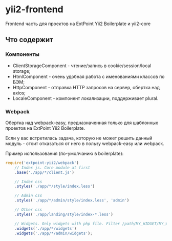 # yii2-frontend
Frontend часть для проектов на ExtPoint Yii2 Boilerplate и yii2-core

## Что содержит

### Компоненты

* ClientStorageComponent - чтение/запись в cookie/session/local storage;
* HtmlComponent - очень удобная работа с именованиями классов по БЭМ;
* HttpComponent - отправка HTTP запросов на сервер, обертка над axios;
* LocaleComponent - компонент локализации, поддерживает plural.

### Webpack

Обертка над webpack-easy, предназначенная только для шаблонных проектов на ExtPoint Yii2 Boilerplate.

Если у вас встретилась задача, которую не может решить данный модуль - стоит отказаться от него в пользу webpack-easy или webpack.

Пример использования (по-умолчанию в boilerplate):

```js
require('extpoint-yii2/webpack')
    // Index js. Core module at first
    .base('./app/*/client.js')

    // Index css
    .styles('./app/*/style/index.less')

    // Admin css
    .styles('./app/*/admin/style/index.less', 'admin')

    // Other css
    .styles('./app/landing/style/index-*.less')

    // Widgets. Only widgets with php file. Filter /path/MY_WIDGET/MY_WIDGET.js
    .widgets('./app/*/widgets')
    .widgets('./app/*/admin/widgets');
```